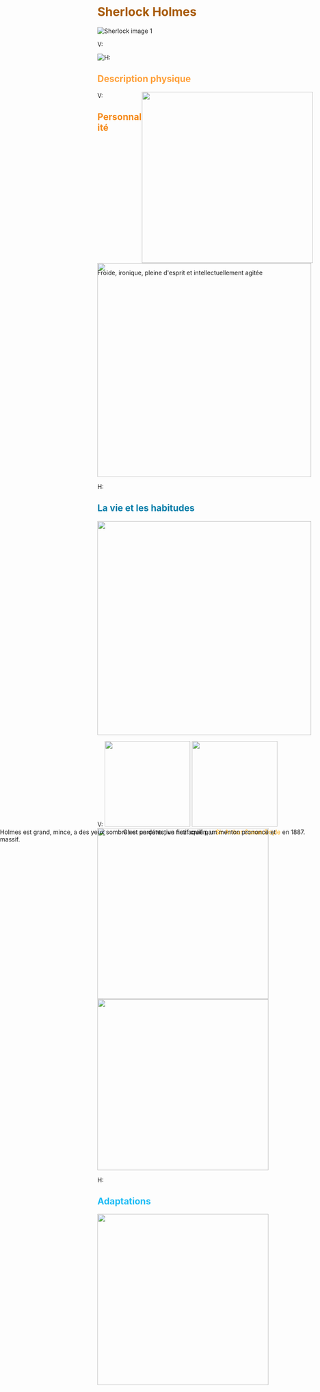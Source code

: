 # <spam style="color:#A85B09">Sherlock Holmes</spam> 
<img alt="Sherlock image 1"  src="images/Sherlock%201.png">

V:

<img src="images/Estudio_en_escarlata.jpg" style="float: left">
<p style="position: absolute; left: 30%; top: 50%">C'est un détective fictif créé par <span style="color:orange">Sir Arthur Conan Doyle</span> en 1887.</p>

H:

## <spam style="color:#FF9E36">Description physique</spam> 
<p style="position: absolute; right:30%;  top: 50%">Holmes est grand, mince, a des yeux sombres et perçants, un nez aquilin, un menton prononcé et massif.</p>
<img src="images/holmesSD.png" style="float: right; height: 400px;">

V:

## <spam style="color:#F58A1B">Personnalité</spam> 

<p style="position: absolute">Froide, ironique, pleine d'esprit et intellectuellement agitée</p>
<img src="images/holmes2.jpeg"  style="height: 500px">

H:

## <spam style="color:#007CA8">La vie et les habitudes</spam> 
<img src="images/221b.jpg"  style="height: 500px">

V: 
<img src="images/sherlock_box.gif"  style="height: 200px">
<img src="images/sherlock_esgrima.jpg"  style="height: 200px">
<img src="images/sherlock_pipa.jpg"  style="height: 400px">
<img src="images/sherlock_violin.jpg"  style="height: 400px">

H:

## <spam style="color:#1BBBF5">Adaptations</spam>
<img src="images/adaptations.png"  style="height: 400px">